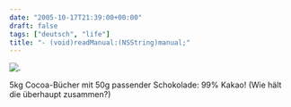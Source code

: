 ```yaml
---
date: "2005-10-17T21:39:00+00:00"
draft: false
tags: ["deutsch", "life"]
title: "- (void)readManual:(NSString)manual;"
---
```

![.](http://chillu.com/assets/DSC00029.jpg ".")

5kg Cocoa-Bücher mit 50g passender Schokolade: 99% Kakao! (Wie hält
die überhaupt zusammen?)



